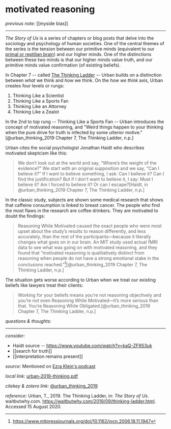 # motivated reasoning

_previous note:_ [[myside bias]]

---

_The Story of Us_ is a series of chapters or blog posts that delve into the sociology and psychology of human societies. One of the central themes of the series is the tension between our primitive minds (equivalent to our [primal or reptilian brain](https://www.interaction-design.org/literature/article/our-three-brains-the-reptilian-brain)) and our higher minds. One of the distinctions between these two minds is that our higher minds value truth, and our primitive minds value confirmation (of existing beliefs). 

In Chapter 7 -- called [The Thinking Ladder](https://waitbutwhy.com/2019/09/thinking-ladder.html) -- Urban builds on a distinction between _what_ we think and _how_ we think. On the _how we think_ axis, Urban creates four levels or rungs: 

1. Thinking Like a Scientist
2. Thinking Like a Sports Fan
3. Thinking Like an Attorney
4. Thinking Like a Zealot

In the 2nd to top rung -- Thinking Like a Sports Fan -- Urban introduces the concept of motivated reasoning, and "Weird things happen to your thinking when the pure drive for truth is infected by some ulterior motive."[@urban_thinking_2019 Chapter 7, The Thinking Ladder, n.p.]

Urban cites the social psychologist Jonathan Haidt who describes motivated skeptcism like this:

>We don’t look out at the world and say, “Where’s the weight of the evidence?” We start with an original supposition and we say, “Can I believe it?” If I want to believe something, I ask: Can I believe it? Can I find the justification? But if I don’t want to believe it, I say: Must I believe it? Am I forced to believe it? Or can I escape?[Haidt, in @urban_thinking_2019 Chapter 7, The Thinking Ladder, n.p.]

In the classic study, subjects are shown some medical research that shows that caffeine consumption is linked to breast cancer. The people who find the most flaws in the research are coffee drinkers. They are motivated to doubt the findings:

>Reasoning While Motivated caused the exact people who were most upset about the study’s results to reason differently, and less accurately, than the rest of the participants—because it literally changes what goes on in our brain. An MIT study used actual fMRI data to see what was going on with motivated reasoning, and they found that “motivated reasoning is qualitatively distinct from reasoning when people do not have a strong emotional stake in the conclusions reached.”[^neural][@urban_thinking_2019 Chapter 7, The Thinking Ladder, n.p.]

The situation gets worse according to Urban when we treat our existing beliefs like lawyers treat their clients:

>Working for your beliefs means you’re not reasoning objectively and you’re not even Reasoning While Motivated—it’s more serious than that. You’re Reasoning While Obligated.[@urban_thinking_2019 Chapter 7, The Thinking Ladder, n.p.]

[^neural]: <https://www.mitpressjournals.org/doi/10.1162/jocn.2006.18.11.1947>

_questions & thoughts:_

--- 

_consider:_

- Haidt source -- <https://www.youtube.com/watch?v=kaQ-ZF9S3uk>
- [[search for truth]]
- [[interpretation remains present]]


_source:_ Mentioned on [Ezra Klein's podcast](https://podcasts.apple.com/us/podcast/tim-urban-on-humanitys-wild-future/id1081584611?i=1000465133391)

_local link:_ [urban-2019-thinking.pdf](hook://file/njYjnzU7L?p=c2tlbGxpcy9Eb3dubG9hZHM=&n=urban-2019-thinking.pdf)

_citekey & zotero link:_ [@urban_thinking_2019](zotero://select/items/1_IEIHMNYY)


_reference:_ Urban, T., 2019. The Thinking Ladder, in: _The Story of Us_. waitbutwhy.com. <https://waitbutwhy.com/2019/09/thinking-ladder.html>. Accessed 15 August 2020.


